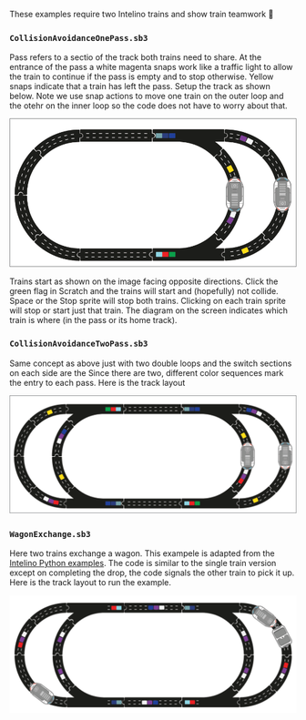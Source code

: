 These examples require two Intelino trains and show train teamwork 🙂

### `CollisionAvoidanceOnePass.sb3`

Pass refers to a sectio of the track both trains need to share. At the entrance of the pass a white magenta 
snaps work like a traffic light to allow the train to continue if the pass is empty and to stop otherwise.
Yellow snaps indicate that a train has left the pass. Setup the track as shown below. Note we use snap actions
to move one train on the outer loop and the otehr on the inner loop so the code does not have to worry about
that.

<img src="https://github.com/orcsgirls/SmartTrain/blob/master/Scratch/TwoTrains/CollisionAvoidanceOnePass.png?raw=true" width="600">

Trains start as shown on the image facing opposite directions. Click the green flag in Scratch and the trains will
start and (hopefully) not collide. Space or the Stop sprite will stop both trains. Clicking on each train 
sprite will stop or start just that train. The diagram on the screen indicates which train is where (in the pass or its home track).

### `CollisionAvoidanceTwoPass.sb3`

Same concept as above just with two double loops and the switch sections on each side are the Since there are two, different
color sequences mark the entry to each pass. Here is the track layout

<img src="https://github.com/orcsgirls/SmartTrain/blob/master/Scratch/TwoTrains/CollisionAvoidanceTwoPass.png?raw=true" width="600">

### `WagonExchange.sb3`

Here two trains exchange a wagon. This exampele is adapted from the 
[Intelino Python examples](https://github.com/intelino-code/intelino-trainlib-py-examples/tree/master/examples). The code is similar to the
single train version except on completing the drop, the code signals the other train to pick it up. Here is the track
layout to run the example.

<img src="https://github.com/orcsgirls/SmartTrain/blob/master/Scratch/TwoTrains/WagonExchange.png?raw=true" width="600">
